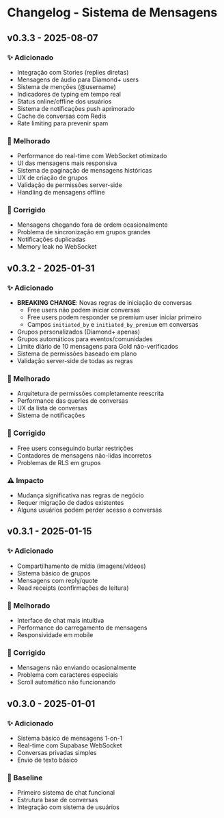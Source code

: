 # Changelog - Sistema de Mensagens

## v0.3.3 - 2025-08-07

### ✨ Adicionado
- Integração com Stories (replies diretas)
- Mensagens de áudio para Diamond+ users
- Sistema de menções (@username)
- Indicadores de typing em tempo real
- Status online/offline dos usuários
- Sistema de notificações push aprimorado
- Cache de conversas com Redis
- Rate limiting para prevenir spam

### 🔧 Melhorado
- Performance do real-time com WebSocket otimizado
- UI das mensagens mais responsiva
- Sistema de paginação de mensagens históricas
- UX de criação de grupos
- Validação de permissões server-side
- Handling de mensagens offline

### 🐛 Corrigido
- Mensagens chegando fora de ordem ocasionalmente
- Problema de sincronização em grupos grandes
- Notificações duplicadas
- Memory leak no WebSocket

## v0.3.2 - 2025-01-31

### ✨ Adicionado
- **BREAKING CHANGE**: Novas regras de iniciação de conversas
  - Free users não podem iniciar conversas
  - Free users podem responder se premium user iniciar primeiro
  - Campos `initiated_by` e `initiated_by_premium` em conversas
- Grupos personalizados (Diamond+ apenas)
- Grupos automáticos para eventos/comunidades
- Limite diário de 10 mensagens para Gold não-verificados
- Sistema de permissões baseado em plano
- Validação server-side de todas as regras

### 🔧 Melhorado
- Arquitetura de permissões completamente reescrita
- Performance das queries de conversas
- UX da lista de conversas
- Sistema de notificações

### 🐛 Corrigido
- Free users conseguindo burlar restrições
- Contadores de mensagens não-lidas incorretos
- Problemas de RLS em grupos

### ⚠️ Impacto
- Mudança significativa nas regras de negócio
- Requer migração de dados existentes
- Alguns usuários podem perder acesso a conversas

## v0.3.1 - 2025-01-15

### ✨ Adicionado
- Compartilhamento de mídia (imagens/vídeos)
- Sistema básico de grupos
- Mensagens com reply/quote
- Read receipts (confirmações de leitura)

### 🔧 Melhorado
- Interface de chat mais intuitiva
- Performance do carregamento de mensagens
- Responsividade em mobile

### 🐛 Corrigido
- Mensagens não enviando ocasionalmente
- Problema com caracteres especiais
- Scroll automático não funcionando

## v0.3.0 - 2025-01-01

### ✨ Adicionado
- Sistema básico de mensagens 1-on-1
- Real-time com Supabase WebSocket
- Conversas privadas simples
- Envio de texto básico

### 🎯 Baseline
- Primeiro sistema de chat funcional
- Estrutura base de conversas
- Integração com sistema de usuários